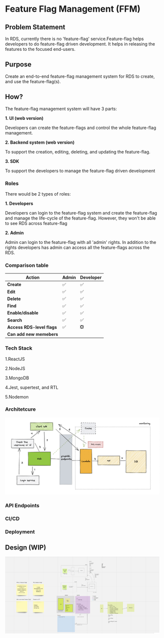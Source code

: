 # Feature Flag Management (FFM)

## Problem Statement

In RDS, currently there is no 'feature-flag' service.Feature-flag helps developers to do feature-flag driven development. It helps in releasing the features to the focused end-users.

## Purpose

Create an end-to-end feature-flag management system for RDS to create, and use the feature-flag(s).

## How?

The feature-flag management system will have 3 parts:

**1. UI (web version)**

Developers can create the feature-flags and control the whole feature-flag management.

**2. Backend system (web version)**

To support the creation, editing, deleting, and updating the feature-flag.

**3. SDK**

To support the developers to manage the feature-flag driven development

### Roles

There would be 2 types of roles:

**1. Developers**

Developers can login to the feature-flag system and create the feature-flag and manage the life-cycle of the feature-flag. However, they won't be able to see RDS across feature-flag

**2. Admin**

Admin can login to the feature-flag with all 'admin' rights. In addition to the rights developers has admin can access all the feature-flags across the RDS.

### Comparison table

| **Action** | **Admin** | **Developer** |
| ------ | ------ | --------- |
| **Create** | ✅  | ✅  |
| **Edit** | ✅ | ✅  |
| **Delete** | ✅ | ✅  |
| **Find** | ✅ | ✅ |
| **Enable/disable** | ✅ | ✅ |
| **Search** | ✅ | ✅ |
| **Access RDS-level flags** | ✅ | ❎ |
| **Can add new memebers** |  |  |

### Tech Stack

1.ReactJS

2.NodeJS

3.MongoDB

4.Jest, supertest, and RTL

5.Nodemon

### Architetcure

![archiecture](./archiecture-flow.jpg)

### API Endpoints

### CI/CD

### Deployment

## Design (WIP)

![HLD](./HLD.png)
